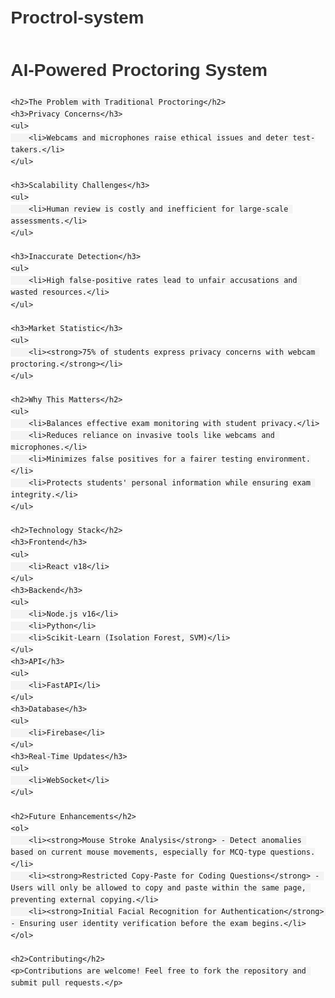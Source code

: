 # Proctrol-system

<!DOCTYPE html>
<html lang="en">
<head>
    <meta charset="UTF-8">
    <meta name="viewport" content="width=device-width, initial-scale=1.0">
    <title>AI-Powered Proctoring System</title>
    <style>
        body { font-family: Arial, sans-serif; line-height: 1.6; margin: 20px; }
        h1, h2, h3 { color: #333; }
        ul { padding-left: 20px; }
        code { background: #f4f4f4; padding: 2px 5px; border-radius: 5px; }
    </style>
</head>
<body>
    <h1>AI-Powered Proctoring System</h1>

    <h2>The Problem with Traditional Proctoring</h2>
    <h3>Privacy Concerns</h3>
    <ul>
        <li>Webcams and microphones raise ethical issues and deter test-takers.</li>
    </ul>

    <h3>Scalability Challenges</h3>
    <ul>
        <li>Human review is costly and inefficient for large-scale assessments.</li>
    </ul>

    <h3>Inaccurate Detection</h3>
    <ul>
        <li>High false-positive rates lead to unfair accusations and wasted resources.</li>
    </ul>

    <h3>Market Statistic</h3>
    <ul>
        <li><strong>75% of students express privacy concerns with webcam proctoring.</strong></li>
    </ul>

    <h2>Why This Matters</h2>
    <ul>
        <li>Balances effective exam monitoring with student privacy.</li>
        <li>Reduces reliance on invasive tools like webcams and microphones.</li>
        <li>Minimizes false positives for a fairer testing environment.</li>
        <li>Protects students' personal information while ensuring exam integrity.</li>
    </ul>

    <h2>Technology Stack</h2>
    <h3>Frontend</h3>
    <ul>
        <li>React v18</li>
    </ul>
    <h3>Backend</h3>
    <ul>
        <li>Node.js v16</li>
        <li>Python</li>
        <li>Scikit-Learn (Isolation Forest, SVM)</li>
    </ul>
    <h3>API</h3>
    <ul>
        <li>FastAPI</li>
    </ul>
    <h3>Database</h3>
    <ul>
        <li>Firebase</li>
    </ul>
    <h3>Real-Time Updates</h3>
    <ul>
        <li>WebSocket</li>
    </ul>

    <h2>Future Enhancements</h2>
    <ol>
        <li><strong>Mouse Stroke Analysis</strong> - Detect anomalies based on current mouse movements, especially for MCQ-type questions.</li>
        <li><strong>Restricted Copy-Paste for Coding Questions</strong> - Users will only be allowed to copy and paste within the same page, preventing external copying.</li>
        <li><strong>Initial Facial Recognition for Authentication</strong> - Ensuring user identity verification before the exam begins.</li>
    </ol>

    <h2>Contributing</h2>
    <p>Contributions are welcome! Feel free to fork the repository and submit pull requests.</p>
</body>
</html>

